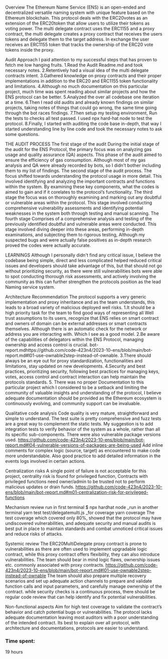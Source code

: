 Overview
The Ethereum Name Service (ENS) is an open-ended and decentralized versatile naming system with unique feature based on the Ethereum blockchain. This protocol deals with the ERC20votes as an extension of the ERC20token that allow users to utilize their tokens as voting power. The multi delegate contract uses the ERC1155 and a proxy contract, the multi delegate creates a proxy contract that receives the users tokens and delegate them to the target address. In exchange the user receives an ERC1155 token that tracks the ownership of the ERC20 vote tokens inside the proxy.

Audit Approach
I paid attention to my successful steps that has proven to fetch me low hanging fruits.
1.Read the Audit Readme.md and took necessary notes.
2.Retentively had a visual idea of the multi delegate contracts intent.
3.Gathered knowledge on proxy contracts and their proper implementations in addition to the ERC20 and ERC1155 token functionality and limitations.
4.Although no much documentation on this particular project, much time was spent reading about similar projects and how the ENS protocol can be better.
5.Analyzed the over all codebase one iteration at a time.
6.Then I read old audits and already known findings on similar projects, taking notes of things that could go wrong, the same time going through the bot races findings.
7.Then setup my testing environment, Run the tests to checks all test passed. I used npx hard-hat node to test the protocol. 
8.Finally, I started with auditing the code base in-depth, that way I started understanding line by line code and took the necessary notes to ask some questions.

THE AUDIT PROCESS
The first stage of the audit
During the initial stage of the audit for the ENS Protocol, the primary focus was on analyzing gas usage and quality assurance (QA) aspects. This phase of the audit aimed to ensure the efficiency of gas consumption. Although most of my gas analysis and QA were already recorded by bots, so I didn't bother including them to my list of findings.
The second stage of the audit process.
The focus shifted towards understanding the protocol usage in more detail. This involved identifying and analyzing the important contracts and functions within the system. By examining these key components, what the codes is aimed to gain and if it corelates to the protocol’s functionality.
The third stage 
the focus was on thoroughly examining and marking out any doubtful or vulnerable areas within the protocol. This stage involved conducting comprehensive vulnerability assessments and identifying potential weaknesses in the system both through testing and manual scanning.
The fourth stage 
Comprises of a comprehensive analysis and testing of the previously identified doubtful and vulnerable areas were conducted. This stage involved diving deeper into these areas, performing in-depth examinations, and subjecting them to rigorous testing, Although my suspected bugs and were actually false positives as in-depth research proved the codes were actually accurate.

LEARNINGS
Although I personally didn't find any critical issue, I believe the codebase being simple, direct and less complicated helped reduced critical issues and developers should take advantage of this, but that should not go without prioritizing security, as there were still vulnerabilities bots were able to spot conducting thorough risk assessments, and actively involving the community as this can further strengthen the protocols position as the lead Naming service system.

Architecture Recommendation
The protocol supports a very generic implementation and proxy inheritance and as the team understands, this leads to a broad variety of malicious deployed well risks. 
1.It should be a high priority task for the team to find good ways of representing all Well trust assumptions to its users, recognize that ENS relies on smart contract and owners of domain can be external addresses or smart contracts themselves. Although there is an automatic check for the network or address you are interacting with. Which I see as a good model.
2.Be aware of the capabilities of delegators within the ENS Protocol, managing ownership and access control is crucial. bot-report.mdhttps://github.com/code-423n4/2023-10-ens/blob/main/bot-report.md#l01-use-ownable2step-instead-of-ownable.
3.There should always be an eye out for proxy standardization, functionalities and limitations, stay updated on new developments.
4.Security and best practices, prioritizing security, following best practices for managing keys, votes, access control and contract interaction can help maintain the protocols standards.
5. There was no proper Documentation to this particular project which I considered to be a setback and limiting the community of valuable insights and understanding of the protocol, I believe adequate documentation should be provided as the Ethereum ecosystem is continuously evolving, and community support can be invaluable.

Qualitative code analysis
Code quality is very mature, straightforward and simple to understand. The test suite is pretty comprehensive and fuzz tests are a great way to complement the static tests. My suggestion is to add integration tests to verify behavior of the system as a whole, rather than all its specific sub-components. There were also vulnerable package versions used.
https://github.com/code-423n4/2023-10-ens/blob/main/bot-report.md#l04-vulnerable-versions-of-packages-are-being-used
Add inline comments for complex logic (source, target) as encountered to make code more understandable. Also good practice to add detailed information in the events logs involved in certain actions.

Centralization risks 
A single point of failure is not acceptable for this project, centrality risk is found for privileged function, Contracts with privileged functions need owner/admin to be trusted not to perform malicious updates or drain funds. https://github.com/code-423n4/2023-10-ens/blob/main/bot-report.md#m01-centralization-risk-for-privileged-functions

Mechanism review
run in first terminal
$ npx hardhat node
_run in another terminal
yarn test test/delegatemulti.js
_for coverage
yarn coverage
The test coverage which covered only 80%, showed that the protocol may have undiscovered vulnerabilities, and adequate security and manual audits is best put in place to maintain standards and combat unnoticed critical issues and reduce risks of attacks.

Systemic review
The ERC20MultiDelegate proxy contract is prone to vulnerabilities as there are often used to implement upgradable logic contract, while this proxy contract offers flexibility, they can also introduce vulnerabilities. The team should bear in mind logic flaws, ownership issues etc. commonly associated with proxy contracts. https://github.com/code-423n4/2023-10-ens/blob/main/bot-report.md#l01-use-ownable2step-instead-of-ownable
The team should also prepare multiple recovery scenarios and set up adequate action channels to prepare and validate function calls and input parameters, and carefully manage ownership of the contract. while security checks is a continuous process, there should be regular code review that can help identify and fix potential vulnerabilities.

Non-functional aspects
Aim for high test coverage to validate the contract’s behavior and catch potential bugs or vulnerabilities.
The protocol lacks adequate documentation leaving most auditors with a poor understanding of the intended contract.
Its best to explain over all protocol, with architecture and documentations, protocols are easier to understand.

### Time spent:
19 hours